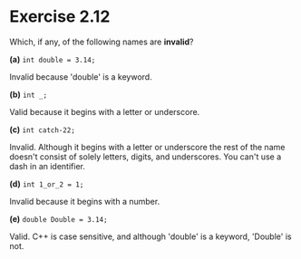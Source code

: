 Exercise 2.12
=============

Which, if any, of the following names are **invalid**?

**(a)** `int double = 3.14;`

Invalid because 'double' is a keyword.

**(b)** `int _;`

Valid because it begins with a letter or underscore.

**(c)** `int catch-22;`

Invalid. Although it begins with a letter or underscore the rest of the name doesn't consist of solely letters, digits, and underscores. You can't use a dash in an identifier.

**(d)** `int 1_or_2 = 1;`

Invalid because it begins with a number.

**(e)** `double Double = 3.14;`

Valid. C++ is case sensitive, and although 'double' is a keyword, 'Double' is not.

